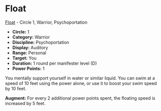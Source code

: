 # Float

[Float](/Psionics/F/Float.md) - Circle 1, Warrior, Psychoportation

- **Circle:** 1
- **Category:** Warrior
- **Discipline:** Psychoportation
- **Display:** Auditory
- **Range:** Personal
- **Target:** You
- **Duration:** 1 round per manifester level (D)
- **Power Points:** 1

You mentally support yourself in water or similar liquid. You can swim at a speed of 10 feet using the power alone, or use it to boost your swim speed by 10 feet.

**Augment:** For every 2 additional power points spent, the floating speed is increased by 5 feet.
